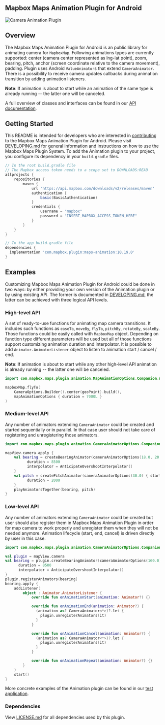## Mapbox Maps Animation Plugin for Android

![Camera Animation Plugin](https://user-images.githubusercontent.com/15800566/95355920-c49f6e00-08ce-11eb-9f79-4d2cbbfc2855.gif)

## Overview

The Mapbox Maps Animation Plugin for Android is an public library for animating camera for `MapboxMap`. Following animations types are currently supported: center (camera center represented as lng-lat point), zoom, bearing, pitch, anchor (screen coordinate relative to the camera movement), padding. Plugin uses Android `ValueAnimator`s that extend `CameraAnimator`. There is a possibility to receive camera updates callbacks during animation transition by adding animation listeners.

**Note**: If animation is about to start while an animation of the same type is already running -- the latter one will be canceled.

A full overview of classes and interfaces can be found in our [API documentation](https://docs.mapbox.com/android/beta/maps/guides/).

## Getting Started

This README is intended for developers who are interested in [contributing](https://github.com/mapbox/mapbox-maps-android/blob/master/CONTRIBUTING.md) to the Mapbox Maps Animation Plugin for Android. Please visit [DEVELOPING.md](https://github.com/mapbox/mapbox-maps-android/blob/master/DEVELOPING.md) for general information and instructions on how to use the Mapbox Maps Plugin System. To add the Animation plugin to your project, you configure its dependency in your `build.gradle` files.

```groovy
// In the root build.gradle file
// The Mapbox access token needs to a scope set to DOWNLOADS:READ
allprojects {
    repositories {
        maven {
            url 'https://api.mapbox.com/downloads/v2/releases/maven'
            authentication {
                basic(BasicAuthentication)
            }
            credentials {
                username = "mapbox"
                password = "INSERT_MAPBOX_ACCESS_TOKEN_HERE"
            }
        }
    }
}

// In the app build.gradle file
dependencies {
  implementation 'com.mapbox.plugin:maps-animation:10.19.0'
}
```

## Examples

Customizing Mapbox Maps Animation Plugin for Android could be done in two ways: by either providing your own version of the Animation plugin or by using existing API. The former is documented in [DEVELOPING.md](https://github.com/mapbox/mapbox-maps-android/blob/master/DEVELOPING.md), the latter can be achieved with three logical API levels.

### High-level API

A set of ready-to-use functions for animating map camera transitions. It includes such functions as `easeTo`, `moveBy`, `flyTo`, `pitchBy`, `rotateBy`, `scaleBy`. Those functions could be easily called with `MapboxMap` object. Depending on function type different parameters will be used but all of those functions support customizing animation duration and interpolator. It is possible to add `Animator.AnimatorListener` object to listen to animation start / cancel / end.

**Note**: If animation is about to start while any other high-level API animation is already running -- the latter one will be canceled.

```kotlin
import com.mapbox.maps.plugin.animation.MapAnimationOptions.Companion.mapAnimationOptions

mapboxMap.flyTo(
    CameraOptions.Builder().center(geoPoint).build(),
    mapAnimationOptions { duration = 7000L }
)
```

### Medium-level API

Any number of animators extending `CameraAnimator` could be created and started sequentially or in parallel. In that case user should not take care of registering and unregistering those animators.

```kotlin
import com.mapbox.maps.plugin.animation.CameraAnimatorOptions.Companion.cameraAnimatorOptions

mapView.camera.apply {
    val bearing = createBearingAnimator(cameraAnimatorOptions(18.0, 20.0) { startValue = 15.0 }) {
          duration = 8500
          interpolator = AnticipateOvershootInterpolator()
    }
    val pitch = createPitchAnimator(cameraAnimatorOptions(30.0) { startValue = 15.0 }) {
          duration = 2000
    }
    playAnimatorsTogether(bearing, pitch)
}
```

### Low-level API

Any number of animators extending `CameraAnimator` could be created but user should also register them in Mapbox Maps Animation Plugin in order for map camera to work properly and unregister them when they will not be needed anymore. Animation lifecycle (start, end, cancel) is driven directly by user in this case.

```kotlin
import com.mapbox.maps.plugin.animation.CameraAnimatorOptions.Companion.cameraAnimatorOptions

val plugin = mapView.camera
val bearing = plugin.createBearingAnimator(cameraAnimatorOptions(160.0) { startValue = 0.0 }) {
      duration = 8500
      interpolator = AnticipateOvershootInterpolator()
}
plugin.registerAnimators(bearing)
bearing.apply {
    addListener(
        object : Animator.AnimatorListener {
            override fun onAnimationStart(animation: Animator?) {}

            override fun onAnimationEnd(animation: Animator?) {
              (animation as? CameraAnimator<*>)?.let {
                plugin.unregisterAnimators(it)
              }
            }

            override fun onAnimationCancel(animation: Animator?) {
              (animation as? CameraAnimator<*>)?.let {
                plugin.unregisterAnimators(it)
              }
            }

            override fun onAnimationRepeat(animation: Animator?) {}
        }
    )
    start()
}
```

More concrete examples of the Animation plugin can be found in our [test application](https://github.com/mapbox/mapbox-maps-android/tree/master/app/src/main/java/com/mapbox/maps/testapp).

### Dependencies

View [LICENSE.md](LICENSE.md) for all dependencies used by this plugin.
